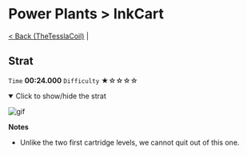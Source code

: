 # Power Plants > InkCart

[< Back (TheTesslaCoil)](https://github.com/Doublevil/scbspeedrun/blob/main/levels/pp/TheTesslaCoil.md) | 

## Strat

`Time` **00:24.000** `Difficulty` ★☆☆☆☆
<details open>
  <summary>Click to show/hide the strat</summary>

  ![gif](https://github.com/Doublevil/scbspeedrun/blob/main/media/levels/pp/InkCart_Strat.webp)

  **Notes**
  - Unlike the two first cartridge levels, we cannot quit out of this one.
</details>
